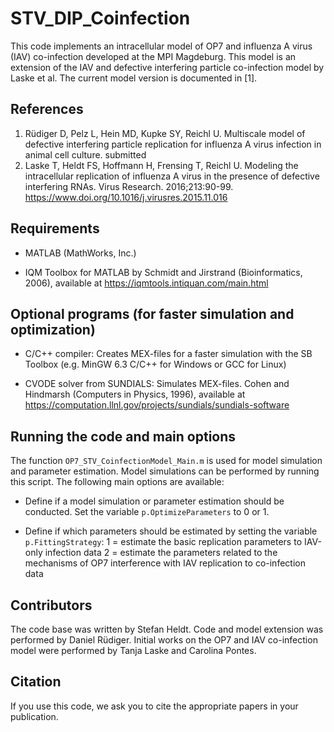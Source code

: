 # STV_DIP_Coinfection
This code implements an intracellular model of OP7 and influenza A virus (IAV) co-infection developed at the MPI Magdeburg. This model is an extension of the IAV and defective interfering particle co-infection model by Laske et al. The current model version is documented in [1]. 

## References
1. Rüdiger D, Pelz L, Hein MD, Kupke SY, Reichl U. Multiscale model of defective interfering particle replication for influenza A virus infection in animal cell culture. submitted
2. Laske T, Heldt FS, Hoffmann H, Frensing T, Reichl U. Modeling the intracellular replication of influenza A virus in the presence of defective interfering RNAs. Virus Research. 2016;213:90-99. https://www.doi.org/10.1016/j.virusres.2015.11.016

## Requirements
- MATLAB (MathWorks, Inc.)

- IQM Toolbox for MATLAB by Schmidt and Jirstrand (Bioinformatics, 2006), available at https://iqmtools.intiquan.com/main.html

## Optional programs (for faster simulation and optimization)
- C/C++ compiler: Creates MEX-files for a faster simulation with the SB Toolbox (e.g. MinGW 6.3 C/C++ for Windows or GCC for Linux)

- CVODE solver from SUNDIALS: Simulates MEX-files. Cohen and Hindmarsh (Computers in Physics, 1996), available at https://computation.llnl.gov/projects/sundials/sundials-software

## Running the code and main options
The function `OP7_STV_CoinfectionModel_Main.m` is used for model simulation and parameter estimation. Model simulations can be performed by running this script. The following main options are available:
-	Define if a model simulation or parameter estimation should be conducted. Set the variable `p.OptimizeParameters` to 0 or 1. 

-	Define if which parameters should be estimated by setting the variable `p.FittingStrategy`:
    1 = estimate the basic replication parameters to IAV-only infection data
    2 = estimate the parameters related to the mechanisms of OP7 interference with IAV replication to co-infection data

## Contributors
The code base was written by Stefan Heldt. Code and model extension was performed by Daniel Rüdiger. Initial works on the OP7 and IAV co-infection model were performed by Tanja Laske and Carolina Pontes.

## Citation
If you use this code, we ask you to cite the appropriate papers in your publication.
